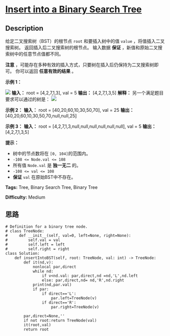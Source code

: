 # [Insert into a Binary Search Tree][title]

## Description

给定二叉搜索树（BST）的根节点 `root` 和要插入树中的值 `value` ，将值插入二叉搜索树。 返回插入后二叉搜索树的根节点。 输入数据
**保证** ，新值和原始二叉搜索树中的任意节点值都不同。

**注意** ，可能存在多种有效的插入方式，只要树在插入后仍保持为二叉搜索树即可。 你可以返回 **任意有效的结果** 。



**示例 1：**

![](https://assets.leetcode.com/uploads/2020/10/05/insertbst.jpg)
            **输入：** root = [4,2,7,1,3], val = 5    **输出：** [4,2,7,1,3,5]    **解释：** 另一个满足题目要求可以通过的树是：    ![](https://assets.leetcode.com/uploads/2020/10/05/bst.jpg)    

**示例 2：**
            **输入：** root = [40,20,60,10,30,50,70], val = 25    **输出：** [40,20,60,10,30,50,70,null,null,25]    

**示例 3：**
            **输入：** root = [4,2,7,1,3,null,null,null,null,null,null], val = 5    **输出：** [4,2,7,1,3,5]    



**提示：**

  * 树中的节点数将在 `[0, 104]`的范围内。
  * `-108 <= Node.val <= 108`
  * 所有值 `Node.val` 是  **独一无二**  的。
  * `-108 <= val <= 108`
  * **保证**  `val` 在原始BST中不存在。


**Tags:** Tree, Binary Search Tree, Binary Tree

**Difficulty:** Medium

## 思路

``` python3
# Definition for a binary tree node.
# class TreeNode:
#     def __init__(self, val=0, left=None, right=None):
#         self.val = val
#         self.left = left
#         self.right = right
class Solution:
    def insertIntoBST(self, root: TreeNode, val: int) -> TreeNode:
        def it(nd,v):
            nonlocal par,direct
            while nd:
                if v<nd.val: par,direct,nd =nd,'L',nd.left
                else: par,direct,nd= nd,'R',nd.right
            print(nd,par.val)
            if par:
                if direct=='L': 
                    par.left=TreeNode(v)
                if direct=='R': 
                    par.right=TreeNode(v)   
                                 
        par,direct=None,''
        if not root:return TreeNode(val)
        it(root,val)     
        return root

```

[title]: https://leetcode-cn.com/problems/insert-into-a-binary-search-tree
